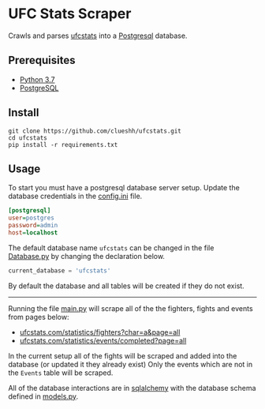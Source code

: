# UFC Stats Scraper

Crawls and parses [ufcstats](http://www.ufcstats.com) 
into a [Postgresql](https://www.postgresql.org/) database.

## Prerequisites
* [Python 3.7](https://www.python.org/downloads/)
* [PostgreSQL](https://www.postgresql.org/)

## Install

```commandline
git clone https://github.com/clueshh/ufcstats.git
cd ufcstats
pip install -r requirements.txt
```

## Usage

To start you must have a postgresql database server setup.
Update the database credentials in the [config.ini](Database/config.ini) file.

```ini
[postgresql]
user=postgres
password=admin
host=localhost
```

The default database name `ufcstats` can be changed in the file [Database.py](Database/Database.py) 
by changing the declaration below.

```python
current_database = 'ufcstats'
```

By default the database and all tables will be created if they do not exist.

<hr>

Running the file [main.py](ScrapeUFC/main.py) will scrape all of the the fighters, fights and events from pages below:

* [ufcstats.com/statistics/fighters?char=a&page=all](http://www.ufcstats.com/statistics/fighters?char=a&page=all)
* [ufcstats.com/statistics/events/completed?page=all](http://www.ufcstats.com/statistics/events/completed?page=all)

In the current setup all of the fights will be scraped and added into the database (or updated it they already exist)
Only the events which are not in the `Events` table will be scraped.

All of the database interactions are in [sqlalchemy](https://www.sqlalchemy.org/) with the database schema defined in
[models.py](Database/models.py).
